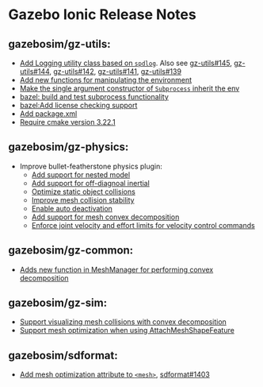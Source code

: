 # Gazebo Ionic Release Notes

## gazebosim/gz-utils:

- [Add Logging utility class based on `spdlog`](https://github.com/gazebosim/gz-utils/pull/134).
  Also see [gz-utils#145](https://github.com/gazebosim/gz-utils/pull/145),
  [gz-utils#144](https://github.com/gazebosim/gz-utils/pull/144),
  [gz-utils#142](https://github.com/gazebosim/gz-utils/pull/142),
  [gz-utils#141](https://github.com/gazebosim/gz-utils/pull/141),
  [gz-utils#139](https://github.com/gazebosim/gz-utils/pull/139)
- [Add new functions for manipulating the environment](https://github.com/gazebosim/gz-utils/pull/114)
- [Make the single argument constructor of `Subprocess` inherit the env](https://github.com/gazebosim/gz-utils/pull/113)
- [bazel: build and test subprocess functionality](https://github.com/gazebosim/gz-utils/pull/123)
- [bazel:Add license checking support](https://github.com/gazebosim/gz-utils/pull/108)
- [Add package.xml](https://github.com/gazebosim/gz-utils/pull/125)
- [Require cmake version 3.22.1](https://github.com/gazebosim/gz-utils/pull/132)


## gazebosim/gz-physics:

- Improve bullet-featherstone physics plugin:
  - [Add support for nested model](https://github.com/gazebosim/gz-physics/pull/574)
  - [Add support for off-diagnoal inertial](https://github.com/gazebosim/gz-physics/pull/574)
  - [Optimize static object collisions](https://github.com/gazebosim/gz-physics/pull/611)
  - [Improve mesh collision stability](https://github.com/gazebosim/gz-physics/pull/600)
  - [Enable auto deactivation](https://github.com/gazebosim/gz-physics/pull/630)
  - [Add support for mesh convex decomposition](https://github.com/gazebosim/gz-physics/pull/606)
  - [Enforce joint velocity and effort limits for velocity control commands](https://github.com/gazebosim/gz-physics/pull/658)


## gazebosim/gz-common:

- [Adds new function in MeshManager for performing convex decomposition](https://github.com/gazebosim/gz-common/pull/585)


## gazebosim/gz-sim:

- [Support visualizing mesh collisions with convex decomposition](https://github.com/gazebosim/gz-sim/pull/2352)
- [Support mesh optimization when using AttachMeshShapeFeature](https://github.com/gazebosim/gz-sim/pull/2417)


## gazebosim/sdformat:

- [Add mesh optimization attribute to `<mesh>`](https://github.com/gazebosim/sdformat/pull/1382), [sdformat#1403](https://github.com/gazebosim/sdformat/pull/1403)
